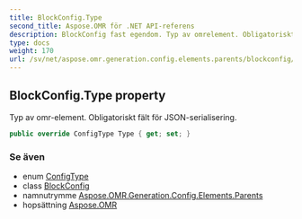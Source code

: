 ```yaml
---
title: BlockConfig.Type
second_title: Aspose.OMR för .NET API-referens
description: BlockConfig fast egendom. Typ av omrelement. Obligatoriskt fält för JSONserialisering.
type: docs
weight: 170
url: /sv/net/aspose.omr.generation.config.elements.parents/blockconfig/type/
---
```

## BlockConfig.Type property

Typ av omr-element. Obligatoriskt fält för JSON-serialisering.

```csharp
public override ConfigType Type { get; set; }
```

### Se även

* enum [ConfigType](../../../aspose.omr.generation.config.enums/configtype/)
* class [BlockConfig](../)
* namnutrymme [Aspose.OMR.Generation.Config.Elements.Parents](../../blockconfig/)
* hopsättning [Aspose.OMR](../../../)


